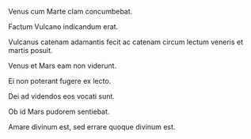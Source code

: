 Venus cum Marte clam concumbebat.

Factum Vulcano indicandum erat.

Vulcanus catenam adamantis fecit ac catenam circum lectum veneris et martis posuit.

Venus et Mars eam non viderunt.

Ei non poterant fugere ex lecto.

Dei ad videndos eos vocati sunt.

Ob id Mars pudorem sentiebat.

Amare divinum est, sed errare quoque divinum est.
